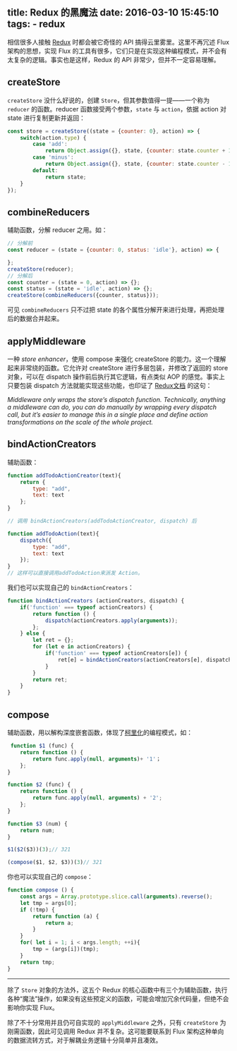 title: Redux 的黑魔法
date: 2016-03-10 15:45:10
tags:
    - redux
---

相信很多人接触 [Redux](https://github.com/reactjs/redux) 时都会被它奇怪的 API 搞得云里雾里。这里不再冗述 Flux 架构的思想，实现 Flux 的工具有很多，它们只是在实现这种编程模式，并不会有太复杂的逻辑。事实也是这样，Redux 的 API 非常少，但并不一定容易理解。

## createStore

`createStore` 没什么好说的，创建 `Store`，但其参数值得一提——一个称为 `reducer` 的函数。reducer 函数接受两个参数，`state` 与 `action`，依据 action 对 state 进行复制更新并返回：

```javascript
const store = createStore((state = {counter: 0}, action) => {
    switch(action.type) {
        case 'add':
            return Object.assign({}, state, {counter: state.counter + 1});
        case 'minus':
            return Object.assign({}, state, {counter: state.counter - 1});
        default:
            return state;
    }
});
```

## combineReducers

辅助函数，分解 reducer 之用。如：

```javascript
// 分解前
const reducer = (state = {counter: 0, status: 'idle'}, action) => {

};
createStore(reducer);
// 分解后
const counter = (state = 0, action) => {};
const status = (state = 'idle', action) => {};
createStore(combineReducers({counter, status}));
```

可见 `combineReducers` 只不过把 state 的各个属性分解开来进行处理，再把处理后的数据合并起来。

## applyMiddleware

一种 _store enhancer_，使用 compose 来强化 createStore 的能力。这一个理解起来非常绕的函数。它允许对 createStore 进行多层包装，并修改了返回的 store 对象，可以在 dispatch 操作前后执行其它逻辑，有点类似 AOP 的感觉。事实上只要包装 dispatch 方法就能实现这些功能，也印证了 [Redux文档](http://cn.redux.js.org/docs/api/applyMiddleware.html) 的这句：

_Middleware only wraps the store’s dispatch function. Technically, anything a middleware can do, you can do manually by wrapping every dispatch call, but it’s easier to manage this in a single place and define action transformations on the scale of the whole project._

## bindActionCreators

辅助函数：

```javascript
function addTodoActionCreator(text){
    return {
        type: "add",
        text: text
    };
}

// 调用 bindActionCreators(addTodoActionCreator, dispatch) 后

function addTodoAction(text){
    dispatch({
        type: "add",
        text: text
    });
}
// 这样可以直接调用addTodoAction来派发 Action。
```

我们也可以实现自己的 `bindActionCreators`：

```javascript
function bindActionCreators (actionCreators, dispatch) {
    if('function' === typeof actionCreators) {
        return function () {
            dispatch(actionCreators.apply(arguments));
        };
    } else {
        let ret = {};
        for (let e in actionCreators) {
            if('function' === typeof actionCreators[e]) {
                ret[e] = bindActionCreators(actionCreators[e], dispatch);
            }
        }
        return ret;
    }
}
```

## compose

辅助函数，用以解构深度嵌套函数，体现了[柯里化](https://zh.wikipedia.org/zh-cn/%E6%9F%AF%E9%87%8C%E5%8C%96)的编程模式，如：

```javascript
 function $1 (func) {
    return function () {
        return func.apply(null, arguments)+ '1'；
    };
}

function $2 (func) {
    return function () {
        return func.apply(null, arguments) + '2';
    };
}

function $3 (num) {
    return num;
}

$1($2($3))(3);// 321

(compose($1, $2, $3))(3)// 321
```

你也可以实现自己的 `compose`：

```javascript
function compose () {
    const args = Array.prototype.slice.call(arguments).reverse();
    let tmp = args[0];
    if (!tmp) {
        return function (a) {
            return a;
        }
    }
    for( let i = 1; i < args.length; ++i){
        tmp = (args[i])(tmp);
    }
    return tmp;
}
```



-------------

除了 `Store` 对象的方法外，这五个 Redux 的核心函数中有三个为辅助函数，执行各种“魔法”操作，如果没有这些预定义的函数，可能会增加冗余代码量，但绝不会影响你实现 Flux。

除了不十分常用并且仍可自实现的 `applyMiddleware` 之外，只有 `createStore` 为刚需函数，因此可见调用 Redux 并不复杂。这可能要联系到 Flux 架构这种单向的数据流转方式，对于解耦业务逻辑十分简单并且凑效。